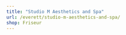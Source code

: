 ```yaml
---
title: "Studio M Aesthetics and Spa"
url: /everett/studio-m-aesthetics-and-spa/
shop: Friseur
---
```

